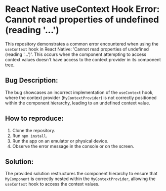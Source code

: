 # React Native useContext Hook Error: Cannot read properties of undefined (reading '...')

This repository demonstrates a common error encountered when using the `useContext` hook in React Native:  'Cannot read properties of undefined (reading '...')'. This occurs when the component attempting to access context values doesn't have access to the context provider in its component tree.

## Bug Description:
The bug showcases an incorrect implementation of the `useContext` hook, where the context provider (`MyContextProvider`) is not correctly positioned within the component hierarchy, leading to an undefined context value.

## How to reproduce:
1. Clone the repository.
2. Run `npm install`.
3. Run the app on an emulator or physical device.
4. Observe the error message in the console or on the screen.

## Solution:
The provided solution restructures the component hierarchy to ensure that `MyComponent` is correctly nested within the `MyContextProvider`, allowing the `useContext` hook to access the context values.